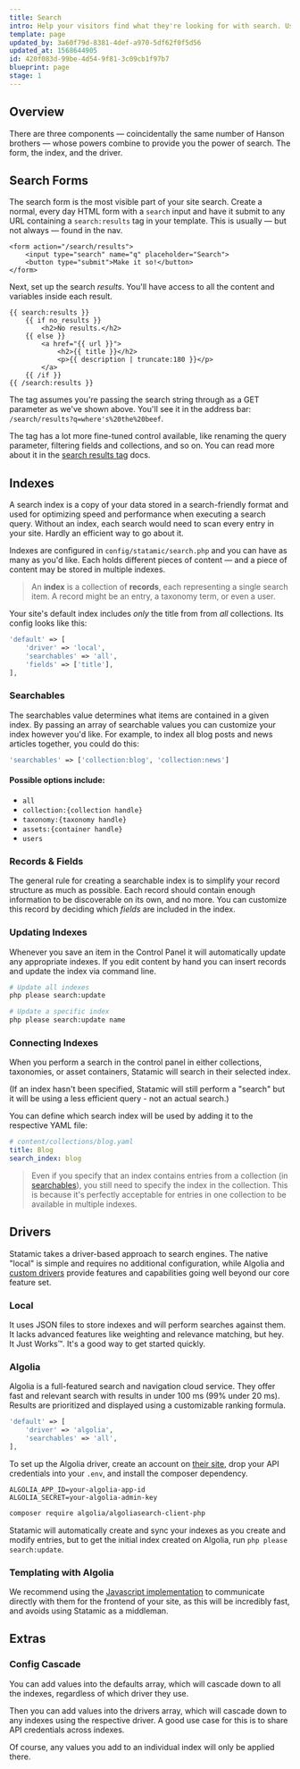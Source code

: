 ```yaml
---
title: Search
intro: Help your visitors find what they're looking for with search. Use  configurable indexes to fine tune what fields are important, which aren't, and keep results relevant.
template: page
updated_by: 3a60f79d-8381-4def-a970-5df62f0f5d56
updated_at: 1568644905
id: 420f083d-99be-4d54-9f81-3c09cb1f97b7
blueprint: page
stage: 1
---
```

## Overview

There are three components — coincidentally the same number of Hanson brothers — whose powers combine to provide you the power of search. The form, the index, and the driver.

## Search Forms

The search form is the most visible part of your site search. Create a normal, every day HTML form with a `search` input and have it submit to any URL containing a `search:results` tag in your template. This is usually — but not always — found in the nav.

```
<form action="/search/results">
    <input type="search" name="q" placeholder="Search">
    <button type="submit">Make it so!</button>
</form>
```

Next, set up the search _results_. You'll have access to all the content and variables inside each result.

```
{{ search:results }}
    {{ if no_results }}
        <h2>No results.</h2>
    {{ else }}
        <a href="{{ url }}">
            <h2>{{ title }}</h2>
            <p>{{ description | truncate:180 }}</p>
        </a>
    {{ /if }}
{{ /search:results }}
```

The tag assumes you're passing the search string through as a GET parameter as we've shown above. You'll see it in the address bar: `/search/results?q=where's%20the%20beef`.

The tag has a lot more fine-tuned control available, like renaming the query parameter, filtering fields and collections, and so on. You can read more about it in the [search results tag](/tags/search) docs.

## Indexes

A search index is a copy of your data stored in a search-friendly format and used for optimizing speed and performance when executing a search query. Without an index, each search would need to scan every entry in your site. Hardly an efficient way to go about it.

Indexes are configured in `config/statamic/search.php` and you can have as many as you'd like. Each holds different pieces of content — and a piece of content may be stored in multiple indexes.

> An **index** is a collection of **records**, each representing a single search item. A record might be an entry, a taxonomy term, or even a user.

Your site's default index includes _only_ the title from from _all_ collections. Its config looks like this:

``` php
'default' => [
    'driver' => 'local',
    'searchables' => 'all',
    'fields' => ['title'],
],
```

### Searchables

The searchables value determines what items are contained in a given index. By passing an array of searchable values you can customize your index however you'd like. For example, to index all blog posts and news articles together, you could do this:

``` php
'searchables' => ['collection:blog', 'collection:news']
```

#### Possible options include:

- `all`
- `collection:{collection handle}`
- `taxonomy:{taxonomy handle}`
- `assets:{container handle}`
- `users`

### Records & Fields

The general rule for creating a searchable index is to simplify your record structure as much as possible. Each record should contain enough information to be discoverable on its own, and no more. You can customize this record by deciding which _fields_ are included in the index.

### Updating Indexes

Whenever you save an item in the Control Panel it will automatically update any appropriate indexes. If you edit content by hand you can insert records and update the index via command line.

``` bash
# Update all indexes
php please search:update

# Update a specific index
php please search:update name
```

### Connecting Indexes

When you perform a search in the control panel in either collections, taxonomies, or asset containers, Statamic will search in their selected index.

(If an index hasn't been specified, Statamic will still perform a "search" but it will be using a less efficient query - not an actual search.)

You can define which search index will be used by adding it to the respective YAML file:

``` yaml
# content/collections/blog.yaml
title: Blog
search_index: blog
```

> Even if you specify that an index contains entries from a collection (in [searchables](#searchables)), you still need to specify the index
> in the collection. This is because it's perfectly acceptable for entries in one collection to be available in multiple indexes.


## Drivers

Statamic takes a driver-based approach to search engines. The native "local" is simple and requires no additional configuration, while Algolia and [custom drivers](#) provide features and capabilities going well beyond our core feature set.

### Local

It uses JSON files to store indexes and will perform searches against them. It lacks advanced features like weighting and relevance matching, but hey. It Just Works™. It's a good way to get started quickly.

### Algolia

Algolia is a full-featured search and navigation cloud service. They offer fast and relevant search with results in under 100 ms (99% under 20 ms). Results are prioritized and displayed using a customizable ranking formula.

``` php
'default' => [
    'driver' => 'algolia',
    'searchables' => 'all',
],
```

To set up the Algolia driver, create an account on [their site](https://www.algolia.com/), drop your API credentials into your `.env`, and install the composer dependency.

``` env
ALGOLIA_APP_ID=your-algolia-app-id
ALGOLIA_SECRET=your-algolia-admin-key
```

``` bash
composer require algolia/algoliasearch-client-php
```

Statamic will automatically create and sync your indexes as you create and modify entries, but to get the initial index created on Algolia, run `php please search:update`.

### Templating with Algolia

We recommend using the [Javascript implementation](https://www.algolia.com/doc/api-client/getting-started/install/javascript/?language=javascript) to communicate directly with them for the frontend of your site, as this will be incredibly fast, and avoids using Statamic as a middleman.


## Extras

### Config Cascade

You can add values into the defaults array, which will cascade down to all the indexes, regardless of which driver they use.

Then you can add values into the drivers array, which will cascade down to any indexes using the respective driver. A good use case for this is to share API credentials across indexes.

Of course, any values you add to an individual index will only be applied there.
